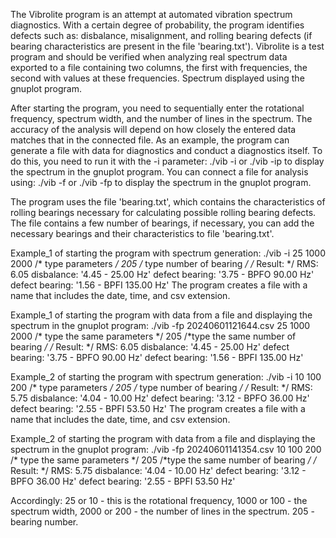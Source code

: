 The Vibrolite program is an attempt at automated vibration spectrum diagnostics. 
With a certain degree of probability, the program identifies defects such as: 
disbalance, misalignment, and rolling bearing defects 
(if bearing characteristics are present in the file 'bearing.txt'). 
Vibrolite is a test program and should be verified when analyzing 
real spectrum data exported to a file containing two columns, 
the first with frequencies, the second with values at these frequencies. 
Spectrum displayed using the gnuplot program.

After starting the program, you need to sequentially enter the rotational frequency, 
spectrum width, and the number of lines in the spectrum. 
The accuracy of the analysis will depend on how closely the entered 
data matches that in the connected file. As an example, 
the program can generate a file with data for diagnostics and conduct a diagnostics itself.
To do this, you need to run it with the -i parameter:
./vib -i or ./vib -ip to display the spectrum in the gnuplot program. 
You can connect a file for analysis using:
./vib -f or ./vib -fp to display the spectrum in the gnuplot program.

The program uses the file 'bearing.txt', which contains the characteristics 
of rolling bearings necessary for calculating possible rolling bearing defects. 
The file contains a few number of bearings, if necessary, 
you can add the necessary bearings and their characteristics to file 'bearing.txt'.

Example_1 of starting the program with spectrum generation: ./vib -i
25 1000 2000 /* type parameters */
205 /* type number of bearing */
/* Result: */
RMS: 6.05
disbalance: '4.45 - 25.00 Hz'
defect bearing: '3.75 - BPFO 90.00 Hz'
defect bearing: '1.56 - BPFI 135.00 Hz'
The program creates a file with a name that includes the date, time, and csv extension.

Example_1 of starting the program with data from a file and displaying the spectrum 
in the gnuplot program:
./vib -fp 20240601121644.csv
25 1000 2000 /* type the same parameters */
205 /*type the same number of bearing */
/* Result: */
RMS: 6.05
disbalance: '4.45 - 25.00 Hz'
defect bearing: '3.75 - BPFO 90.00 Hz'
defect bearing: '1.56 - BPFI 135.00 Hz'

Example_2 of starting the program with spectrum generation: ./vib -i
10 100 200 /* type parameters */
205 /* type number of bearing */
/* Result: */
RMS: 5.75
disbalance: '4.04 - 10.00 Hz'
defect bearing: '3.12 - BPFO 36.00 Hz'
defect bearing: '2.55 - BPFI 53.50 Hz'
The program creates a file with a name that includes the date, time, and csv extension.

Example_2 of starting the program with data from a file and displaying the spectrum 
in the gnuplot program:
./vib -fp 20240601141354.csv
10 100 200 /* type the same parameters */
205 /*type the same number of bearing */
/* Result: */
RMS: 5.75
disbalance: '4.04 - 10.00 Hz'
defect bearing: '3.12 - BPFO 36.00 Hz'
defect bearing: '2.55 - BPFI 53.50 Hz'

Accordingly:
25 or 10 - this is the rotational frequency, 1000 or 100 - the spectrum width, 
2000 or 200 - the number of lines in the spectrum.
205 - bearing number.
